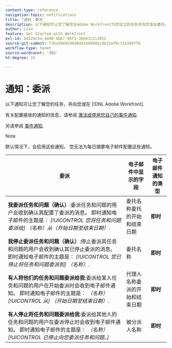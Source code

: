 ```yaml
---
content-type: reference
navigation-topic: notifications
title: “通知：委派'
description: 以下通知可让您了解您在Adobe Workfront为您设立的任务并向您发出委托。
author: Lisa
feature: Get Started with Workfront
exl-id: bd329c5a-4440-4bb7-96f1-30e83c213851
source-git-commit: f3ba39e02d690dd3a0d50ecdb22af0c12a3d4ffb
workflow-type: tm+mt
source-wordcount: '302'
ht-degree: 1%

---
```


# 通知：委派

以下通知可让您了解您的任务，并向您或在 [!DNL Adobe Workfront].

有关配置接收的通知的信息，请参阅 [激活或停用您自己的事件通知](activate-or-deactivate-your-own-event-notifications.md).

另请参阅 [事件通知](event-notifications.md).

>[!NOTE]
>
>默认情况下，会启用这些通知。 您无法为每日摘要电子邮件配置这些通知。

| 委派 | 电子邮件中显示的字段 | 电子邮件通知的类型 |
|------------------------------------------------------------------------------------------------------------------------------------------------------------------------------------------------------------------------------------------------------------------------------------------------|-----------------------------------------------------|----------------------------|
| **我委派任务和问题（确认）**:委派任务和问题的用户会收到确认其配置了委派的消息。 即时通知电子邮件的主题是： *[!UICONTROL 您将任务和问题委派给] （名称）从（开始日期至结束日期）*. | 委托名称委托的开始和结束日期 | **即时** |
| **我停止委派任务和问题（确认）**:停止委派其任务和问题的用户会收到确认其已停止委派的消息。 即时通知电子邮件的主题是： *[!UICONTROL 您已停止将任务和问题委派到] （名称）*. | 委托名称 | **即时** |
| **有人将他们的任务和问题委派给我**:委派给某人任务和问题的用户在开始委派时会收到电子邮件通知。 即时通知电子邮件的主题是： *（名称） [!UICONTROL 从] （开始日期至结束日期）*. | 代理人名称委派的开始和结束日期 | **即时** |
| **有人停止将任务和问题委派给我**:委派给其他人的任务和问题的用户在委派停止时会收到电子邮件通知。 即时通知电子邮件的主题是： *（名称） [!UICONTROL 已停止向您委派任务和问题。]* | 被分派人名称 | **即时** |
